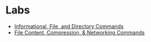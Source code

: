 # Labs

- [Informational, File, and Directory Commands](./Labs/Hands-on%20Lab%20-%20Informational,%20File,%20and%20Directory%20Commands.ipynb)
- [File Content, Compression, & Networking Commands](./Labs/Hands-on%20Lab%20-%20File%20Content,%20Compression,%20&%20Networking%20Commands.ipynb)